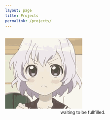 ```yaml
---
layout: page
title: Projects
permalink: /projects/
---
```


<br>

<img src="/assets/images/chitose.gif" alt="Chitose" width="250"/>

<center> waiting to be fullfilled.</center>